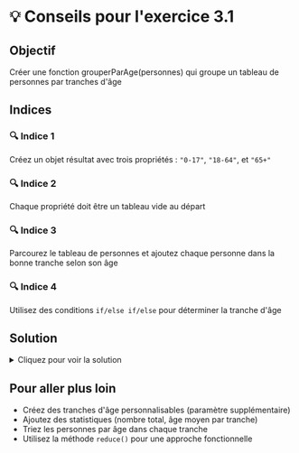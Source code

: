# 💡 Conseils pour l'exercice 3.1

## Objectif
Créer une fonction grouperParAge(personnes) qui groupe un tableau de personnes par tranches d'âge

## Indices

### 🔍 Indice 1
Créez un objet résultat avec trois propriétés : `"0-17"`, `"18-64"`, et `"65+"`

### 🔍 Indice 2
Chaque propriété doit être un tableau vide au départ

### 🔍 Indice 3
Parcourez le tableau de personnes et ajoutez chaque personne dans la bonne tranche selon son âge

### 🔍 Indice 4
Utilisez des conditions `if/else if/else` pour déterminer la tranche d'âge

## Solution
<details>
<summary>Cliquez pour voir la solution</summary>

```javascript
function grouperParAge(personnes) {
    const resultat = {
        "0-17": [],
        "18-64": [],
        "65+": []
    };
    
    for (let i = 0; i < personnes.length; i++) {
        const personne = personnes[i];
        
        if (personne.age <= 17) {
            resultat["0-17"].push(personne);
        } else if (personne.age <= 64) {
            resultat["18-64"].push(personne);
        } else {
            resultat["65+"].push(personne);
        }
    }
    
    return resultat;
}

// Alternative avec forEach :
function grouperParAge(personnes) {
    const resultat = {
        "0-17": [],
        "18-64": [],
        "65+": []
    };
    
    personnes.forEach(personne => {
        if (personne.age <= 17) {
            resultat["0-17"].push(personne);
        } else if (personne.age <= 64) {
            resultat["18-64"].push(personne);
        } else {
            resultat["65+"].push(personne);
        }
    });
    
    return resultat;
}
```

</details>

## Pour aller plus loin
- Créez des tranches d'âge personnalisables (paramètre supplémentaire)
- Ajoutez des statistiques (nombre total, âge moyen par tranche)
- Triez les personnes par âge dans chaque tranche
- Utilisez la méthode `reduce()` pour une approche fonctionnelle
